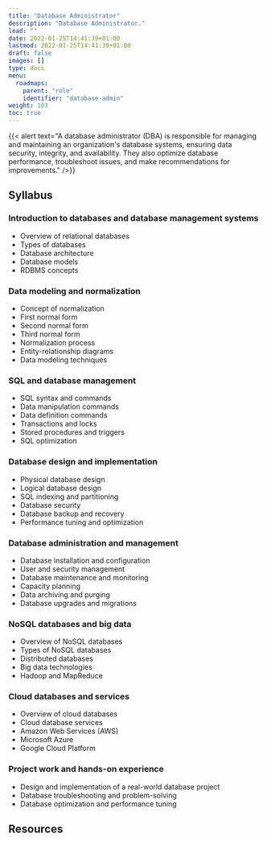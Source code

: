 ```yaml
---
title: "Database Administrator"
description: "Database Administrator."
lead: ""
date: 2022-01-25T14:41:39+01:00
lastmod: 2022-01-25T14:41:39+01:00
draft: false
images: []
type: docs
menu:
  roadmaps:
    parent: "role"
    identifier: "database-admin"
weight: 103
toc: true
---
```


{{< alert text="A database administrator (DBA) is responsible for managing and maintaining an organization's database systems, ensuring data security, integrity, and availability. They also optimize database performance, troubleshoot issues, and make recommendations for improvements." />}}

## Syllabus

### Introduction to databases and database management systems
 - Overview of relational databases
 - Types of databases
 - Database architecture
 - Database models
 - RDBMS concepts

### Data modeling and normalization
 - Concept of normalization
 - First normal form
 - Second normal form
 - Third normal form
 - Normalization process
 - Entity-relationship diagrams
 - Data modeling techniques

### SQL and database management
 - SQL syntax and commands
 - Data manipulation commands
 - Data definition commands
 - Transactions and locks
 - Stored procedures and triggers
 - SQL optimization

### Database design and implementation
 - Physical database design
 - Logical database design
 - SQL indexing and partitioning
 - Database security
 - Database backup and recovery
 - Performance tuning and optimization

### Database administration and management
 - Database installation and configuration
 - User and security management
 - Database maintenance and monitoring
 - Capacity planning
 - Data archiving and purging
 - Database upgrades and migrations

### NoSQL databases and big data
 - Overview of NoSQL databases
 - Types of NoSQL databases
 - Distributed databases
 - Big data technologies
 - Hadoop and MapReduce

### Cloud databases and services
 - Overview of cloud databases
 - Cloud database services
 - Amazon Web Services (AWS)
 - Microsoft Azure
 - Google Cloud Platform

### Project work and hands-on experience
 - Design and implementation of a real-world database project
 - Database troubleshooting and problem-solving
 - Database optimization and performance tuning

## Resources
